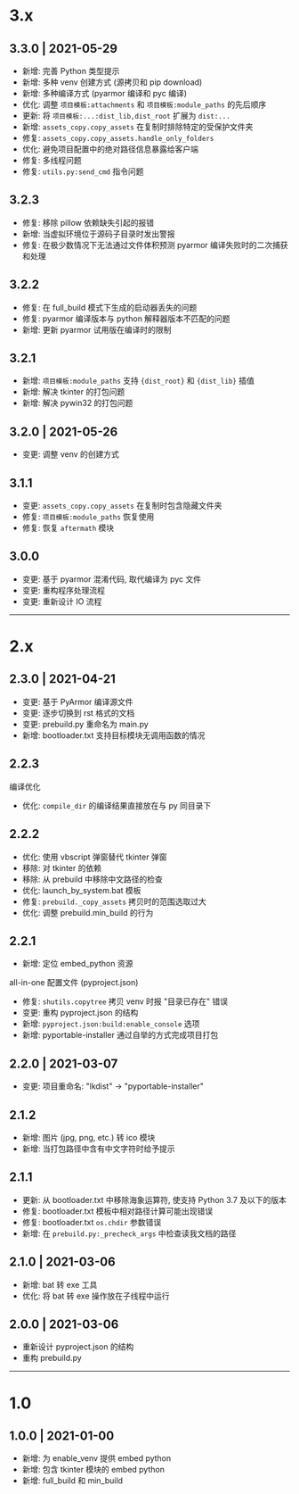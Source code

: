 # 3.x

## 3.3.0 | 2021-05-29

* 新增: 完善 Python 类型提示
* 新增: 多种 venv 创建方式 (源拷贝和 pip download)
* 新增: 多种编译方式 (pyarmor 编译和 pyc 编译)
* 优化: 调整 `项目模板:attachments` 和 `项目模板:module_paths` 的先后顺序
* 更新: 将 `项目模板:...:dist_lib,dist_root` 扩展为 `dist:...`
* 新增: `assets_copy.copy_assets` 在复制时排除特定的受保护文件夹
* 修复: `assets_copy.copy_assets.handle_only_folders`
* 优化: 避免项目配置中的绝对路径信息暴露给客户端
* 修复: 多线程问题
* 修复: `utils.py:send_cmd` 指令问题

## 3.2.3

* 修复: 移除 pillow 依赖缺失引起的报错
* 新增: 当虚拟环境位于源码子目录时发出警报
* 修复: 在极少数情况下无法通过文件体积预测 pyarmor 编译失败时的二次捕获和处理

## 3.2.2

* 修复: 在 full_build 模式下生成的启动器丢失的问题
* 修复: pyarmor 编译版本与 python 解释器版本不匹配的问题
* 新增: 更新 pyarmor 试用版在编译时的限制

## 3.2.1

* 新增: `项目模板:module_paths` 支持 `{dist_root}` 和 `{dist_lib}` 插值
* 新增: 解决 tkinter 的打包问题
* 新增: 解决 pywin32 的打包问题

## 3.2.0 | 2021-05-26

* 变更: 调整 venv 的创建方式

## 3.1.1

* 变更: `assets_copy.copy_assets` 在复制时包含隐藏文件夹
* 修复: `项目模板:module_paths` 恢复使用
* 修复: 恢复 `aftermath` 模块

## 3.0.0

* 变更: 基于 pyarmor 混淆代码, 取代编译为 pyc 文件
* 变更: 重构程序处理流程
* 变更: 重新设计 IO 流程

--------------------------------------------------------------------------------

# 2.x

## 2.3.0 | 2021-04-21

* 变更: 基于 PyArmor 编译源文件
* 变更: 逐步切换到 rst 格式的文档
* 变更: prebuild.py 重命名为 main.py
* 新增: bootloader.txt 支持目标模块无调用函数的情况

## 2.2.3

编译优化

* 优化: `compile_dir` 的编译结果直接放在与 py 同目录下

## 2.2.2

* 优化: 使用 vbscript 弹窗替代 tkinter 弹窗
* 移除: 对 tkinter 的依赖
* 移除: 从 prebuild 中移除中文路径的检查
* 优化: launch_by_system.bat 模板
* 修复: `prebuild._copy_assets` 拷贝时的范围选取过大
* 优化: 调整 prebuild.min_build 的行为

## 2.2.1

* 新增: 定位 embed_python 资源

all-in-one 配置文件 (pyproject.json)

* 修复: `shutils.copytree` 拷贝 venv 时报 "目录已存在" 错误
* 变更: 重构 pyproject.json 的结构
* 新增: `pyproject.json:build:enable_console` 选项
* 新增: pyportable-installer 通过自举的方式完成项目打包

## 2.2.0 | 2021-03-07

* 变更: 项目重命名: "lkdist" -> "pyportable-installer"

## 2.1.2

* 新增: 图片 (jpg, png, etc.) 转 ico 模块
* 新增: 当打包路径中含有中文字符时给予提示

## 2.1.1

* 更新: 从 bootloader.txt 中移除海象运算符, 使支持 Python 3.7 及以下的版本
* 修复: bootloader.txt 模板中相对路径计算可能出现错误
* 修复: bootloader.txt `os.chdir` 参数错误
* 新增: 在 `prebuild.py:_precheck_args` 中检查读我文档的路径

## 2.1.0 | 2021-03-06

* 新增: bat 转 exe 工具
* 优化: 将 bat 转 exe 操作放在子线程中运行

## 2.0.0 | 2021-03-06

* 重新设计 pyproject.json 的结构
* 重构 prebuild.py

--------------------------------------------------------------------------------

# 1.0

## 1.0.0 | 2021-01-00

* 新增: 为 enable_venv 提供 embed python
* 新增: 包含 tkinter 模块的 embed python
* 新增: full_build 和 min_build

